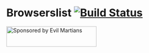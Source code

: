 # Browserslist [![Build Status](https://travis-ci.org/ai/browserslist.svg)](https://travis-ci.org/ai/browserslist)

<a href="https://evilmartians.com/?utm_source=browserslist">
<img src="https://evilmartians.com/badges/sponsored-by-evil-martians.svg" alt="Sponsored by Evil Martians" width="236" height="54">
</a>
